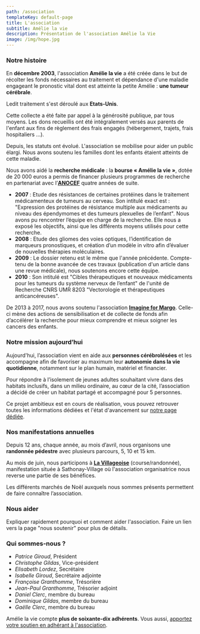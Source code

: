 ```yaml
---
path: /association
templateKey: default-page
title: L'association
subtitle: Amélie la vie
description: Présentation de l'association Amélie la Vie
image: /img/hope.jpg
---
```

### Notre histoire

En **décembre 2003**, l'association **Amélie la vie** a été créée dans le but de récolter les fonds nécessaires au traitement et dépendance d'une maladie engageant le pronostic vital dont est atteinte la petite Amélie : **une tumeur cérébrale**.

Ledit traitement s'est déroulé aux **Etats-Unis**.

Cette collecte a été faite par appel à la générosité publique, par tous moyens. Les dons recueillis ont été intégralement versés aux parents de l'enfant aux fins de règlement des frais engagés (hébergement, trajets, frais hospitaliers ...).

Depuis, les statuts ont évolué. L'association se mobilise pour aider un public élargi. Nous avons soutenu les familles dont les enfants étaient atteints de cette maladie.

Nous avons aidé la **recherche médicale** : la **bourse « Amélie la vie »**, dotée de 20 000 euros a permis de financer plusieurs programmes de recherche en partenariat avec l’**[ANOCEF](https://www.anocef.org/)** quatre années de suite.

* **2007** : Etude des résistances de certaines protéines dans le traitement médicamenteux de tumeurs au cerveau. Son intitulé exact est : "Expression des protéines de résistance multiple aux médicaments au niveau des épendymomes et des tumeurs plexuelles de l’enfant". Nous avons pu rencontrer l’équipe en charge de la recherche. Elle nous a exposé les objectifs, ainsi que les différents moyens utilisés pour cette recherche.
* **2008** : Etude des gliomes des voies optiques, l’identification de marqueurs pronostiques, et création d’un modèle in vitro afin d’évaluer de nouvelles thérapies moléculaires.
* **2009** : Le dossier retenu est le même que l'année précédente. Compte-tenu de la bonne avancée de ces travaux (publication d'un article dans une revue médicale), nous soutenons encore cette équipe.
* **2010** : Son intitulé est "Cibles thérapeutiques et nouveaux médicaments pour les tumeurs du système nerveux de l’enfant" de l'unité de Recherche CNRS UMR 8203 "Vectorologie et thérapeutiques anticancéreuses".

De 2013 à 2017, nous avons soutenu l'association **[Imagine for Margo](https://imagineformargo.org/)**. Celle-ci mène des actions de sensibilisation et de collecte de fonds afin d’accélérer la recherche pour mieux comprendre et mieux soigner les cancers des enfants.



### Notre mission aujourd’hui

Aujourd'hui, l’association vient en aide aux **personnes cérébrolésées** et les accompagne afin de favoriser au maximum leur **autonomie dans la vie quotidienne**, notamment sur le plan humain, matériel et financier.

Pour répondre à l’isolement de jeunes adultes souhaitant vivre dans des habitats inclusifs, dans un milieu ordinaire, au cœur de la cité, l’association a décidé de créer un habitat partagé et accompagné pour 5 personnes.

Ce projet ambitieux est en cours de réalisation, vous pouvez retrouver toutes les informations dédiées et l'état d'avancement sur [notre page dédiée](/habitat-partage).

### Nos manifestations annuelles

Depuis 12 ans, chaque année, au mois d’avril, nous organisons une **randonnée pédestre** avec plusieurs parcours, 5, 10 et 15 km.

Au mois de juin, nous participons à **[La Villageoise](https://www.villageoise.net/)** (course/randonnée), manifestation située à Sathonay-Village où l'association organisatrice nous reverse une partie de ses bénéfices. 

Les différents marchés de Noël auxquels nous sommes présents permettent de faire connaître l’association.

### Nous aider

Expliquer rapidement pourquoi et comment aider l'association. Faire un lien vers la page "nous soutenir" pour plus de détails.

### Qui sommes-nous ?

* *Patrice Giroud*, Président
* *Christophe Gildas*, Vice-président 
* *Elisabeth Lordez*, Secrétaire
* *Isabelle Giroud*, Secrétaire adjointe
* *Françoise Granthomme*, Trésorière 
* *Jean-Paul Granthomme*, Trésorier adjoint 
* *Daniel Clerc*, membre du bureau
* *Dominique Gildas*, membre du bureau 
* *Gaëlle Clerc*, membre du bureau

Amélie la vie compte **plus de soixante-dix adhérents**. Vous aussi, [apportez votre soutien en adhérant à l'association](/nous-soutenir).